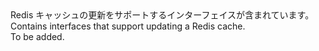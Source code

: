 <Namespace Name="Microsoft.Azure.Management.Redis.Fluent.RedisCache.Update">
  <Docs>
    <summary><span data-ttu-id="4e11f-101">Redis キャッシュの更新をサポートするインターフェイスが含まれています。</span><span class="sxs-lookup"><span data-stu-id="4e11f-101">Contains interfaces that support updating a Redis cache.</span></span></summary> 
    <remarks>To be added.</remarks>
  </Docs>
</Namespace>
